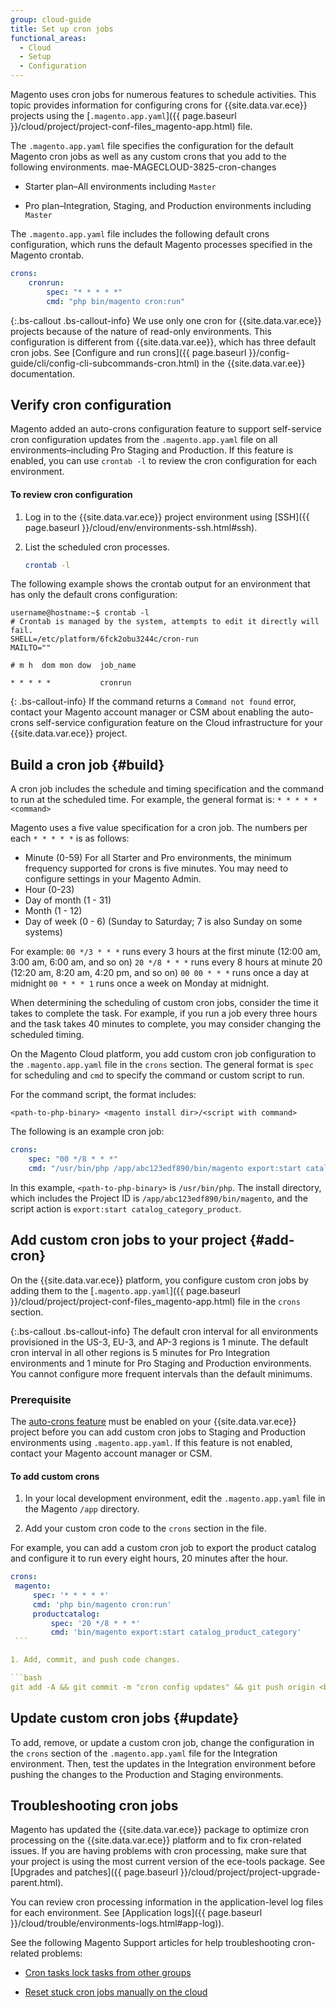 ```yaml
---
group: cloud-guide
title: Set up cron jobs
functional_areas:
  - Cloud
  - Setup
  - Configuration
---
```


Magento uses cron jobs for numerous features to schedule activities. This topic provides information for configuring crons for {{site.data.var.ece}} projects using the [`.magento.app.yaml`]({{ page.baseurl }}/cloud/project/project-conf-files_magento-app.html) file.

The `.magento.app.yaml` file specifies the configuration for the default Magento cron jobs as well as any custom crons that you add to the following environments.
mae-MAGECLOUD-3825-cron-changes
* Starter plan–All environments including `Master`

* Pro plan–Integration, Staging, and Production environments including `Master`

The `.magento.app.yaml` file includes the following default crons configuration, which runs the default Magento processes specified in the Magento crontab.

```yaml
crons:
    cronrun:
        spec: "* * * * *"
        cmd: "php bin/magento cron:run"
```

{:.bs-callout .bs-callout-info}
We use only one cron for {{site.data.var.ece}} projects because of the nature of read-only environments. This configuration is different from {{site.data.var.ee}}, which has three default cron jobs. See [Configure and run crons]({{ page.baseurl }}/config-guide/cli/config-cli-subcommands-cron.html) in the {{site.data.var.ee}} documentation.

## Verify cron configuration

Magento added an auto-crons configuration feature to support self-service cron configuration updates from the `.magento.app.yaml` file on all environments–including Pro Staging and Production. If this feature is enabled, you can use `crontab -l` to review the cron configuration for each environment.

####  To review cron configuration

1. Log in to the {{site.data.var.ece}} project environment using [SSH]({{ page.baseurl }}/cloud/env/environments-ssh.html#ssh).

1. List the scheduled cron processes.

   ```bash
   crontab -l
   ```

The following example shows the crontab output for an environment that has only the default crons configuration:

```terminal
username@hostname:~$ crontab -l
# Crontab is managed by the system, attempts to edit it directly will fail.
SHELL=/etc/platform/6fck2obu3244c/cron-run
MAILTO=""

# m h  dom mon dow  job_name

* * * * *           cronrun
```

{: .bs-callout-info}
If the command returns a `Command not found` error, contact your Magento account manager or CSM about enabling the auto-crons self-service configuration feature on the Cloud infrastructure for your {{site.data.var.ece}} project.

## Build a cron job {#build}

A cron job includes the schedule and timing specification and the command to run at the scheduled time. For example, the general format is: `* * * * * <command>`

Magento uses a five value specification for a cron job. The numbers per each `* * * * *` is as follows:

* Minute (0-59)  For all Starter and Pro environments, the minimum frequency supported for crons is five minutes. You may need to configure settings in your Magento Admin.
* Hour (0-23)
* Day of month (1 - 31)
* Month (1 - 12)
* Day of week (0 - 6) (Sunday to Saturday; 7 is also Sunday on some systems)

For example:
`00 */3 * * *` runs every 3 hours at the first minute (12:00 am, 3:00 am, 6:00 am, and so on) `20 */8 * * *` runs every 8 hours at minute 20 (12:20 am, 8:20 am, 4:20 pm, and so on) `00 00 * * *` runs once a day at midnight `00 * * * 1` runs once a week on Monday at midnight.

When determining the scheduling of custom cron jobs, consider the time it takes to complete the task. For example, if you run a job every three hours and the task takes 40 minutes to complete, you may consider changing the scheduled timing.

On the Magento Cloud platform, you add custom cron job configuration to the `.magento.app.yaml` file in the `crons` section. The general format is `spec` for scheduling and `cmd` to specify the command or custom script to run.

For the command script, the format includes:

`<path-to-php-binary> <magento install dir>/<script with command>`

The following is an example cron job:

```yaml
crons:
    spec: "00 */8 * * *"
    cmd: "/usr/bin/php /app/abc123edf890/bin/magento export:start catalog_category_product"
```

In this example, `<path-to-php-binary>` is `/usr/bin/php`. The install directory, which includes the Project ID is `/app/abc123edf890/bin/magento`, and the script action is `export:start catalog_category_product`.

## Add custom cron jobs to your project {#add-cron}

On the {{site.data.var.ece}} platform, you configure custom cron jobs by adding them to the [`.magento.app.yaml`]({{ page.baseurl }}/cloud/project/project-conf-files_magento-app.html) file in the `crons` section.

{:.bs-callout .bs-callout-info}
The default cron interval for all environments provisioned in the US-3, EU-3, and AP-3 regions is 1 minute. The default cron interval in all other regions is 5 minutes for Pro Integration environments and 1 minute for Pro Staging and Production environments. You cannot configure more frequent intervals than the default minimums.

### Prerequisite

The  [auto-crons feature](#verify-cron-configuration) must be enabled on your {{site.data.var.ece}} project before you can add custom cron jobs to Staging and Production environments using `.magento.app.yaml`. If this feature is not enabled, contact your Magento account manager or CSM.

#### To add custom crons

1. In your local development environment, edit the `.magento.app.yaml` file in the Magento `/app` directory.

1. Add your custom cron code to the `crons` section in the file.

For example, you can add a custom cron job to export the product catalog and configure it to run every eight hours, 20 minutes after the hour.

   ```yaml
   crons:
    magento:
        spec: '* * * * *'
        cmd: 'php bin/magento cron:run'
        productcatalog:
            spec: '20 */8 * * *'
            cmd: 'bin/magento export:start catalog_product_category'
    ```

1. Add, commit, and push code changes.

   ```bash
   git add -A && git commit -m "cron config updates" && git push origin <branch-name>
   ```

## Update custom cron jobs {#update}

To add, remove, or update a custom cron job, change the configuration in the `crons` section of the `.magento.app.yaml` file for the Integration environment. Then, test the updates in the Integration environment before pushing the changes to the Production and Staging environments.

## Troubleshooting cron jobs

Magento has updated the {{site.data.var.ece}} package to optimize cron processing on the {{site.data.var.ece}} platform and to fix cron-related issues. If you are having problems with cron processing, make sure that your project is using the most current version of the ece-tools package. See [Upgrades and patches]({{ page.baseurl }}/cloud/project/project-upgrade-parent.html).

You can review cron processing information in the application-level log files for each environment. See [Application logs]({{ page.baseurl }}/cloud/trouble/environments-logs.html#app-log)).

See the following Magento Support articles for help troubleshooting cron-related problems:

* [Cron tasks lock tasks from other groups](https://support.magento.com/hc/en-us/articles/360029219812-Cron-tasks-lock-tasks-from-other-groups)

* [Reset stuck cron jobs manually on the cloud](https://support.magento.com/hc/en-us/articles/360000097713-Reset-stuck-Magento-cron-jobs-manually-on-Cloud)
